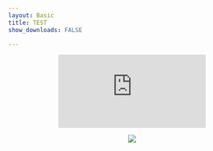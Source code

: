 ```yaml
---
layout: Basic
title: TEST
show_downloads: FALSE

---
```



<p align="center"> 
  <iframe src="https://www.youtube.com/embed/AfkNo3kTqAs" frameborder="0" allow="accelerometer; autoplay; encrypted-media; gyroscope; picture-in-picture" allowfullscreen class="vid"></iframe> </p>

<p align="center"> <img class="prof" src="https://merrickmath.github.io/T1Final.png">   </p>

